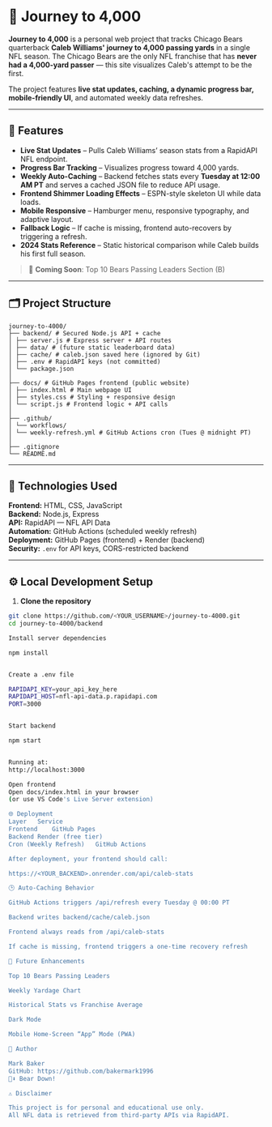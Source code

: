 # 🏈 Journey to 4,000

**Journey to 4,000** is a personal web project that tracks Chicago Bears quarterback **Caleb Williams' journey to 4,000 passing yards** in a single NFL season. The Chicago Bears are the only NFL franchise that has **never had a 4,000-yard passer** — this site visualizes Caleb's attempt to be the first.

The project features **live stat updates, caching, a dynamic progress bar, mobile-friendly UI**, and automated weekly data refreshes.

---

## 🚀 Features

- **Live Stat Updates** – Pulls Caleb Williams’ season stats from a RapidAPI NFL endpoint.
- **Progress Bar Tracking** – Visualizes progress toward 4,000 yards.
- **Weekly Auto-Caching** – Backend fetches stats every **Tuesday at 12:00 AM PT** and serves a cached JSON file to reduce API usage.
- **Frontend Shimmer Loading Effects** – ESPN-style skeleton UI while data loads.
- **Mobile Responsive** – Hamburger menu, responsive typography, and adaptive layout.
- **Fallback Logic** – If cache is missing, frontend auto-recovers by triggering a refresh.
- **2024 Stats Reference** – Static historical comparison while Caleb builds his first full season.

> 📝 **Coming Soon**: Top 10 Bears Passing Leaders Section (B)

---

## 🗂️ Project Structure
```
journey-to-4000/
├── backend/ # Secured Node.js API + cache
│ ├── server.js # Express server + API routes
│ ├── data/ # (future static leaderboard data)
│ ├── cache/ # caleb.json saved here (ignored by Git)
│ ├── .env # RapidAPI keys (not committed)
│ └── package.json
│
├── docs/ # GitHub Pages frontend (public website)
│ ├── index.html # Main webpage UI
│ ├── styles.css # Styling + responsive design
│ └── script.js # Frontend logic + API calls
│
├── .github/
│ └── workflows/
│ └── weekly-refresh.yml # GitHub Actions cron (Tues @ midnight PT)
│
├── .gitignore
└── README.md

```
---

## 🧰 Technologies Used

**Frontend:** HTML, CSS, JavaScript  
**Backend:** Node.js, Express  
**API:** RapidAPI — NFL API Data  
**Automation:** GitHub Actions (scheduled weekly refresh)  
**Deployment:** GitHub Pages (frontend) + Render (backend)  
**Security:** `.env` for API keys, CORS-restricted backend

---

## ⚙️ Local Development Setup

1. **Clone the repository**
```bash
git clone https://github.com/<YOUR_USERNAME>/journey-to-4000.git
cd journey-to-4000/backend

Install server dependencies

npm install


Create a .env file

RAPIDAPI_KEY=your_api_key_here
RAPIDAPI_HOST=nfl-api-data.p.rapidapi.com
PORT=3000


Start backend

npm start


Running at:
http://localhost:3000

Open frontend
Open docs/index.html in your browser
(or use VS Code's Live Server extension)

🌐 Deployment
Layer	Service
Frontend	GitHub Pages
Backend	Render (free tier)
Cron (Weekly Refresh)	GitHub Actions

After deployment, your frontend should call:

https://<YOUR_BACKEND>.onrender.com/api/caleb-stats

🕒 Auto-Caching Behavior

GitHub Actions triggers /api/refresh every Tuesday @ 00:00 PT

Backend writes backend/cache/caleb.json

Frontend always reads from /api/caleb-stats

If cache is missing, frontend triggers a one-time recovery refresh

🐻 Future Enhancements

Top 10 Bears Passing Leaders

Weekly Yardage Chart

Historical Stats vs Franchise Average

Dark Mode

Mobile Home-Screen “App” Mode (PWA)

👤 Author

Mark Baker
GitHub: https://github.com/bakermark1996
🐻⬇️ Bear Down!

⚠️ Disclaimer

This project is for personal and educational use only.
All NFL data is retrieved from third-party APIs via RapidAPI.